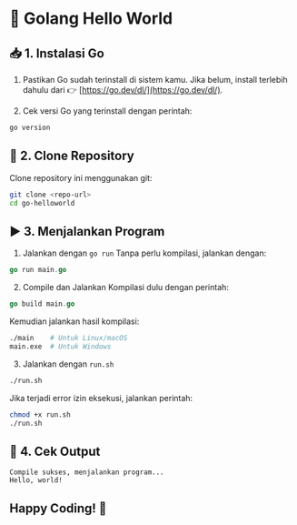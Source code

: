 # 🚀 Golang Hello World

## 📥 1. Instalasi Go

1. Pastikan Go sudah terinstall di sistem kamu. Jika belum, install terlebih dahulu dari 👉 [https://go.dev/dl/](https://go.dev/dl/).

2. Cek versi Go yang terinstall dengan perintah:
```sh
go version
```

## 🔗 2. Clone Repository

Clone repository ini menggunakan git:
```sh
git clone <repo-url>
cd go-helloworld
```

## ▶️ 3. Menjalankan Program

1. Jalankan dengan `go run`
Tanpa perlu kompilasi, jalankan dengan:
```go
go run main.go
```

2. Compile dan Jalankan
Kompilasi dulu dengan perintah:
```go
go build main.go
```
Kemudian jalankan hasil kompilasi:
```sh
./main    # Untuk Linux/macOS
main.exe  # Untuk Windows
```
3. Jalankan dengan `run.sh`
```sh
./run.sh
```
Jika terjadi error izin eksekusi, jalankan perintah:
```sh
chmod +x run.sh
./run.sh
```
## 🎯 4. Cek Output
```output
Compile sukses, menjalankan program...
Hello, world!
```

## Happy Coding! 🚀